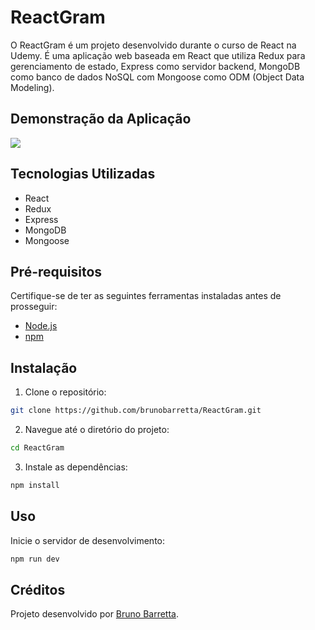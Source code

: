 # ReactGram

O ReactGram é um projeto desenvolvido durante o curso de React na Udemy. É uma aplicação web baseada em React que utiliza Redux para gerenciamento de estado, Express como servidor backend, MongoDB como banco de dados NoSQL com Mongoose como ODM (Object Data Modeling).

## Demonstração da Aplicação
![](https://github.com/brunobarretta/ReactGram/blob/master/images/gif.gif)

## Tecnologias Utilizadas

- React
- Redux
- Express
- MongoDB
- Mongoose

## Pré-requisitos

Certifique-se de ter as seguintes ferramentas instaladas antes de prosseguir:

- [Node.js](https://nodejs.org/)
- [npm](https://www.npmjs.com/)

## Instalação

1. Clone o repositório:

```bash
git clone https://github.com/brunobarretta/ReactGram.git
```


2. Navegue até o diretório do projeto:

```bash
cd ReactGram
```

3. Instale as dependências:

```bash
npm install
```

## Uso

Inicie o servidor de desenvolvimento:

```bash
npm run dev
```


## Créditos

Projeto desenvolvido por [Bruno Barretta](https://github.com/brunobarretta).

